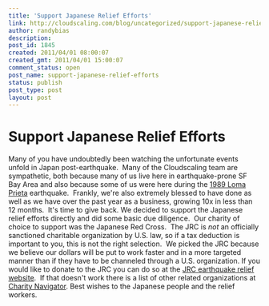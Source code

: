 ```yaml
---
title: 'Support Japanese Relief Efforts'
link: http://cloudscaling.com/blog/uncategorized/support-japanese-relief-efforts/
author: randybias
description: 
post_id: 1845
created: 2011/04/01 08:00:07
created_gmt: 2011/04/01 15:00:07
comment_status: open
post_name: support-japanese-relief-efforts
status: publish
post_type: post
layout: post
---
```


# Support Japanese Relief Efforts

Many of you have undoubtedly been watching the unfortunate events unfold in Japan post-earthquake.  Many of the Cloudscaling team are sympathetic, both because many of us live here in earthquake-prone SF Bay Area and also because some of us were here during the [1989 Loma Prieta](http://en.wikipedia.org/wiki/1989_Loma_Prieta_earthquake) earthquake.  Frankly, we're also extremely blessed to have done as well as we have over the past year as a business, growing 10x in less than 12 months.  It's time to give back. We decided to support the Japanese relief efforts directly and did some basic due diligence.  Our charity of choice to support was the Japanese Red Cross.  The JRC is *not* an officially sanctioned charitable organization by U.S. law, so if a tax deduction is important to you, this is not the right selection.  We picked the JRC because we believe our dollars will be put to work faster and in a more targeted manner than if they have to be channeled through a U.S. organization. If you would like to donate to the JRC you can do so at the [JRC earthquake relief website](http://www.google.com/crisisresponse/japanquake2011.html).  If that doesn't work there is a list of other related organizations at [Charity Navigator](http://www.charitynavigator.org/index.cfm?bay=content.view&cpid=1221). Best wishes to the Japanese people and the relief workers.